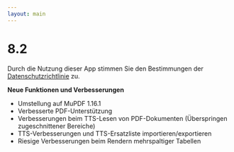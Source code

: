 ```yaml
---
layout: main
---
```


# 8.2

Durch die Nutzung dieser App stimmen Sie den Bestimmungen der [Datenschutzrichtlinie](/wiki/PrivacyPolicy/de) zu.

**Neue Funktionen und Verbesserungen**

* Umstellung auf MuPDF 1.16.1
* Verbesserte PDF-Unterstützung
* Verbesserungen beim TTS-Lesen von PDF-Dokumenten (Überspringen zugeschnittener Bereiche)
* TTS-Verbesserungen und TTS-Ersatzliste importieren/exportieren
* Riesige Verbesserungen beim Rendern mehrspaltiger Tabellen
